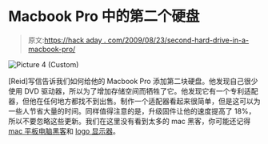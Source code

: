 # Macbook Pro 中的第二个硬盘

> 原文:[https://hack aday . com/2009/08/23/second-hard-drive-in-a-macbook-pro/](https://hackaday.com/2009/08/23/second-hard-drive-in-a-macbook-pro/)

![Picture 4 (Custom)](../Images/7c14972efe46ede28a19b07254204fbc.png "Picture 4 (Custom)")

[Reid]写信告诉我们如何给他的 Macbook Pro 添加第二块硬盘。他发现自己很少使用 DVD 驱动器，所以为了增加存储空间而牺牲了它。他发现它有一个专利适配器，但他在任何地方都找不到出售。制作一个适配器看起来很简单，但是这可以为一些人节省大量的时间。同样值得注意的是，升级固件让他的速度提高了 18%，所以不要忽略这些更新。我们在这里没有看到太多的 mac 黑客，你可能还记得 [mac 平板电脑黑客](http://hackaday.com/2008/07/14/mac-tablets-made-by-fans/)和 [logo 显示器](http://hackaday.com/2009/03/13/apple-logo-secondary-monitor/)。